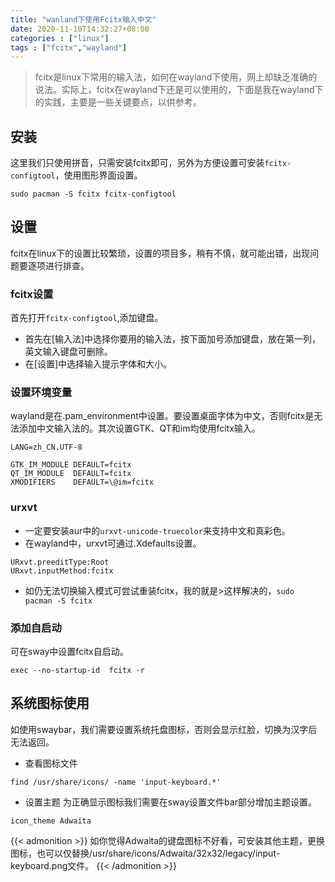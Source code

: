 ```yaml
---
title: "wanland下使用Fcitx输入中文"
date: 2020-11-10T14:32:27+08:00
categories : ["linux"]
tags : ["fcitx","wayland"]
---
```

>fcitx是linux下常用的输入法，如何在wayland下使用，网上却缺乏准确的说法。实际上，fcitx在wayland下还是可以使用的，下面是我在wayland下的实践，主要是一些关键要点，以供参考。 
## 安装 
这里我们只使用拼音，只需安装fcitx即可，另外为方便设置可安装`fcitx-configtool`，使用图形界面设置。
```
sudo pacman -S fcitx fcitx-configtool
```
## 设置
fcitx在linux下的设置比较繁琐，设置的项目多，稍有不慎，就可能出错，出现问题要逐项进行排查。
### fcitx设置
首先打开`fcitx-configtool`,添加键盘。
- 首先在[输入法]中选择你要用的输入法，按下面加号添加键盘，放在第一列，英文输入键盘可删除。
- 在[设置]中选择输入提示字体和大小。
### 设置环境变量
wayland是在.pam_environment中设置。要设置桌面字体为中文，否则fcitx是无法添加中文输入法的。其次设置GTK、QT和im均使用fcitx输入。
```
LANG=zh_CN.UTF-8

GTK_IM_MODULE DEFAULT=fcitx
QT_IM_MODULE  DEFAULT=fcitx
XMODIFIERS    DEFAULT=\@im=fcitx
```
### urxvt
* 一定要安装aur中的`urxvt-unicode-truecolor`来支持中文和真彩色。
* 在wayland中，urxvt可通过.Xdefaults设置。
```
URxvt.preeditType:Root      
URxvt.inputMethod:fcitx
```       
* 如仍无法切换输入模式可尝试重装fcitx，我的就是>这样解决的，`sudo pacman -S fcitx`
### 添加自启动
可在sway中设置fcitx自启动。
```
exec --no-startup-id  fcitx -r
```
## 系统图标使用
如使用swaybar，我们需要设置系统托盘图标，否则会显示红脸，切换为汉字后无法返回。
* 查看图标文件
```
find /usr/share/icons/ -name 'input-keyboard.*'
```
* 设置主题
为正确显示图标我们需要在sway设置文件bar部分增加主题设置。
```
icon_theme Adwaita
```
{{< admonition >}}
如你觉得Adwaita的键盘图标不好看，可安装其他主题，更换图标，也可以仅替换/usr/share/icons/Adwaita/32x32/legacy/input-keyboard.png文件。
{{< /admonition >}}

